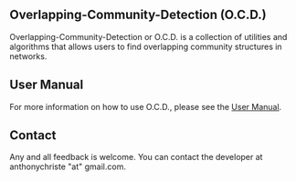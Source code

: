 ## Overlapping-Community-Detection (O.C.D.)

Overlapping-Community-Detection or O.C.D. is a collection of utilities 
and algorithms that allows users to find overlapping community structures
in networks. 

## User Manual
For more information on how to use O.C.D., please see the [User Manual]().

## Contact
Any and all feedback is welcome. You can contact the developer at anthonychriste "at" gmail.com.
